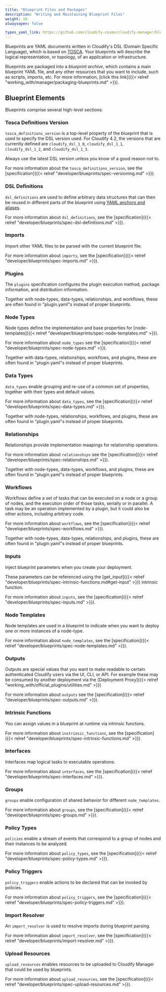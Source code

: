 ```yaml
---
title: "Blueprint Files and Packages"
description: "Writing and Maintaining Blueprint Files"
weight: 10
alwaysopen: false

types_yaml_link: https://github.com/cloudify-cosmo/cloudify-manager/blob/3.3/resources/rest-service/cloudify/types/types.yaml
---
```


Blueprints are YAML documents written in Cloudify's DSL (Domain Specific Language), which is based on [TOSCA](https://www.oasis-open.org/committees/tosca/). Your blueprints will describe the logical representation, or topology, of an application or infrastructure. 

Blueprints are packaged into a *blueprint archive*, which contains a main blueprint YAML file, and any other resources that you want to include, such as scripts, imports, etc. For more information, [click this link]({{< relref "working_with/manager/packaging-blueprints.md" >}}).


## Blueprint Elements
Blueprints comprise several high-level sections:


### Tosca Definitions Version

`tosca_definitions_version` is a top-level property of the blueprint that is used to specify the DSL version used.
For Cloudify 4.2, the versions that are currently defined are `cloudify_dsl_1_0`, `cloudify_dsl_1_1`, `cloudify_dsl_1_2`, and `cloudify_dsl_1_3`.

Always use the latest DSL version unless you know of a good reason not to.

For more information about the `tosca_definitions_version`, see the [specification]({{< relref "developer/blueprints/spec-versioning.md" >}}).


### DSL Definitions

`dsl_definitions` are used to define arbitrary data structures that can then be reused in different parts of the blueprint using [YAML anchors and aliases](https://gist.github.com/ddlsmurf/1590434).

For more information about `dsl_definitions`, see the [specification]({{< relref "developer/blueprints/spec-dsl-definitions.md" >}}).


### Imports

Import other YAML files to be parsed with the current blueprint file.

For more information about `imports`, see the [specification]({{< relref "developer/blueprints/spec-imports.md" >}}).


### Plugins

The `plugins` specification configures the plugin execution method, package information, and distribution information.

Together with node-types, data-types, relationships, and workflows, these are often found in "plugin.yaml"s instead of proper blueprints.


### Node Types

Node types define the implementation and base properties for [node-templates]({{< relref "developer/blueprints/spec-node-templates.md" >}}). 

For more information about `node_types` see the [specification]({{< relref "developer/blueprints/spec-node-types.md" >}}).

Together with data-types, relationships, workflows, and plugins, these are often found in "plugin.yaml"s instead of proper blueprints.


### Data Types

`data_types` enable grouping and re-use of a common set of properties, together with their types and default values.

For more information about `data_types`, see the [specification]({{< relref "developer/blueprints/spec-data-types.md" >}}).

Together with node-types, relationships, workflows, and plugins, these are often found in "plugin.yaml"s instead of proper blueprints.


### Relationships

Relationships provide implementation maapings for relationship operations.

For more information about `relationships` see the [specification]({{< relref "developer/blueprints/spec-relationships.md" >}}).

Together with node-types, data-types, workflows, and plugins, these are often found in "plugin.yaml"s instead of proper blueprints.


### Workflows

Workflows define a set of tasks that can be executed on a node or a group of nodes, and the execution order of those tasks, serially or in parallel. A task may be an operation implemented by a plugin, but it could also be other actions, including arbitrary code.

For more information about `workflows`, see the [specification]({{< relref "developer/blueprints/spec-workflows.md" >}}).

Together with node-types, data-types, relationships, and plugins, these are often found in "plugin.yaml"s instead of proper blueprints.


### Inputs

Inject blueprint parameters when you create your deployment.

These parameters can be referenced using the [get_input]({{< relref "developer/blueprints/spec-intrinsic-functions.md#get-input" >}}) intrinsic function.

For more information about `inputs`, see the [specification]({{< relref "developer/blueprints/spec-inputs.md" >}}).


### Node Templates

Node templates are used in a blueprint to indicate when you want to deploy one or more instances of a node-type.

For more information about `node_templates`, see the [specification]({{< relref "developer/blueprints/spec-node-templates.md" >}}).


### Outputs

Outputs are special values that you want to make readable to certain authenticated Cloudify users via the UI, CLI, or API. For example these may be consumed by another deployment via the [Deployment Proxy]({{< relref "working_with/official_plugins/utilities.md" >}})

For more information about `outputs` see the [specification]({{< relref "developer/blueprints/spec-outputs.md" >}}).


### Intrinsic Functions

You can assign values in a blueprint at runtime via intrinsic functons.

For more information about `instrinsic_functions`, see the [specification]({{< relref "developer/blueprints/spec-intrinsic-functions.md" >}}).


### Interfaces

Interfaces map logical tasks to executable operations.

For more information about `interfaces`, see the [specification]({{< relref "developer/blueprints/spec-interfaces.md" >}}).


### Groups

`groups` enable configuration of shared behavior for different `node_templates`.

For more information about `groups`, see the [specification]({{< relref "developer/blueprints/spec-groups.md" >}}).


### Policy Types

`policies` enable a stream of events that correspond to a group of nodes and their instances to be analyzed.

For more information about `policy_types`, see the [specification]({{< relref "developer/blueprints/spec-policy-types.md" >}}).


### Policy Triggers

`policy_triggers` enable actions to be declared that can be invoked by policies.

For more information about `policy_triggers`, see the [specification]({{< relref "developer/blueprints/spec-policy-triggers.md" >}}).


### Import Resolver

An `import_resolver` is used to resolve imports during blueprint parsing.

For more information about `import_resolver`, see the [specification]({{< relref "developer/blueprints/import-resolver.md" >}}).


### Upload Resources

`upload_resources` enables resources to be uploaded to Cloudify Manager that could be used by blueprints.

For more information about `upload_resources`, see the [specification]({{< relref "developer/blueprints/spec-upload-resources.md" >}}).
